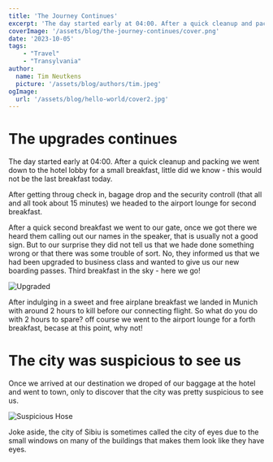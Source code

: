 ```yaml
---
title: 'The Journey Continues'
excerpt: 'The day started early at 04:00. After a quick cleanup and packing we went down to the hotel lobby for a small breakfast, little did we know - this would not be the last breakfast today.'
coverImage: '/assets/blog/the-journey-continues/cover.png'
date: '2023-10-05'
tags:
    - "Travel"
    - "Transylvania"
author:
  name: Tim Neutkens
  picture: '/assets/blog/authors/tim.jpeg'
ogImage:
  url: '/assets/blog/hello-world/cover2.jpg'
---
```


# The upgrades continues
The day started early at 04:00. After a quick cleanup and packing we went down to the hotel lobby for a small breakfast, little did we know - this would not be the last breakfast today.

After getting throug check in, bagage drop and the security controll (that all and all took about 15 minutes) we headed to the airport lounge for second breakfast.

After a quick second breakfast we went to our gate, once we got there we heard them calling out our names in the speaker, that is usually not a good sign. But to our surprise they did not tell us that we hade done something wrong or that there was some trouble of sort. No, they informed us that we had been upgraded to business class and wanted to give us our new boarding passes. Third breakfast in the sky - here we go!

![Upgraded](/assets/blog/the-journey-continues/upgraded.png)

After indulging in a sweet and free airplane breakfast we landed in Munich with around 2 hours to kill before our connecting flight. So what do you do with 2 hours to spare? off course we went to the airport lounge for a forth breakfast, becase at this point, why not!

# The city was suspicious to see us

Once we arrived at our destination we droped of our baggage at the hotel and went to town, only to discover that the city was pretty suspicious to see us.

![Suspicious Hose](/assets/blog/the-journey-continues/suspicious-house.png)

Joke aside, the city of Sibiu is sometimes called the city of eyes due to the small windows on many of the buildings that makes them look like they have eyes.


